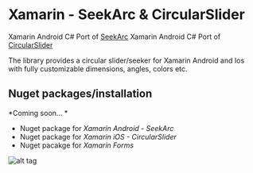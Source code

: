 # Xamarin - SeekArc & CircularSlider

Xamarin Android C# Port of [SeekArc](https://github.com/neild001/SeekArc/) 
Xamarin Android C# Port of [CircularSlider](https://github.com/eliotfowler/EFCircularSlider) 

The library provides a circular slider/seeker for Xamarin Android and Ios with fully customizable dimensions, angles, colors etc.

## Nuget packages/installation

*Coming soon...  *

* Nuget package for *Xamarin Android - SeekArc*
* Nuget package for *Xamarin iOS - CircularSlider*
* Nuget pacakge for *Xamarin Forms* 


![alt tag](https://raw.github.com/xabre/DroidSeekArc/master/Screenshots/demo1.png)